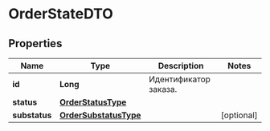 

# OrderStateDTO

## Properties

Name | Type | Description | Notes
------------ | ------------- | ------------- | -------------
**id** | **Long** | Идентификатор заказа. | 
**status** | [**OrderStatusType**](OrderStatusType.md) |  | 
**substatus** | [**OrderSubstatusType**](OrderSubstatusType.md) |  |  [optional]




